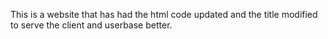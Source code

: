This is a website that has had the html code updated and the title modified to serve the client and userbase better.

